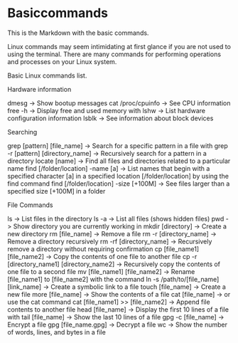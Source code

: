 # Basiccommands
This is the Markdown with the basic commands.

Linux commands may seem intimidating at first glance if you are not used to using the terminal. There are many commands for performing operations and processes on your Linux system.

Basic Linux commands list.

Hardware information

dmesg -> Show bootup messages
cat /proc/cpuinfo -> See CPU information
free -h -> Display free and used memory with
lshw -> List hardware configuration information
lsblk -> See information about block devices

Searching

grep [pattern] [file_name] -> Search for a specific pattern in a file with
grep -r [pattern] [directory_name] -> Recursively search for a pattern in a directory
locate [name] -> Find all files and directories related to a particular name
find [/folder/location] -name [a] -> List names that begin with a specified character [a] in a specified location [/folder/location] by using the find command
find [/folder/location] -size [+100M] -> See files larger than a specified size [+100M] in a folder

File Commands

ls -> List files in the directory
ls -a -> List all files (shows hidden files)
pwd -> Show directory you are currently working in
mkdir [directory] -> Create a new directory
rm [file_name] -> Remove a file
rm -r [directory_name] -> Remove a directory recursively
rm -rf [directory_name] -> Recursively remove a directory without requiring confirmation
cp [file_name1] [file_name2] -> Copy the contents of one file to another file
cp -r [directory_name1] [directory_name2] -> Recursively copy the contents of one file to a second file
mv [file_name1] [file_name2] -> Rename [file_name1] to [file_name2] with the command
ln -s /path/to/[file_name] [link_name] -> Create a symbolic link to a file
touch [file_name] -> Create a new file
more [file_name] -> Show the contents of a file
cat [file_name] -> or use the cat command
cat [file_name1] >> [file_name2] -> Append file contents to another file
head [file_name] -> Display the first 10 lines of a file with
tail [file_name] -> Show the last 10 lines of a file
gpg -c [file_name] -> Encrypt a file
gpg [file_name.gpg] -> Decrypt a file
wc -> Show the number of words, lines, and bytes in a file

